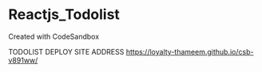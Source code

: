 # Reactjs_Todolist
Created with CodeSandbox

TODOLIST DEPLOY SITE ADDRESS 
https://loyalty-thameem.github.io/csb-v891ww/
